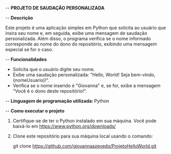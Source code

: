 -- <b>PROJETO DE SAUDAÇÃO PERSONALIZADA</b>

-- <b>Descrição</b>

Este projeto é uma aplicação simples em Python que solicita ao usuário que insira seu nome e, em seguida, exibe uma mensagem de saudação personalizada. Além disso, o programa verifica se o nome informado corresponde ao nome do dono do repositório, exibindo uma mensagem especial se for o caso.

-- <b>Funcionalidades</b>

- Solicita que o usuário digite seu nome.
- Exibe uma saudação personalizada: "Hello, World! Seja bem-vindo, {nomeUsuario}!".
- Verifica se o nome inserido é "Giovanna" e, se for, exibe a mensagem "Você é o dono deste repositório!".

-- <b>Linguagem de programação utilizada: </b> Python

-- <b>Como executar o projeto</b>

1. Certifique-se de ter o Python instalado em sua máquina. Você pode baixá-lo em https://www.python.org/downloads/

2. Clone este repositório para sua máquina local usando o comando:

   git clone https://github.com/giovannaazevedo/ProjetoHelloWorld.git
